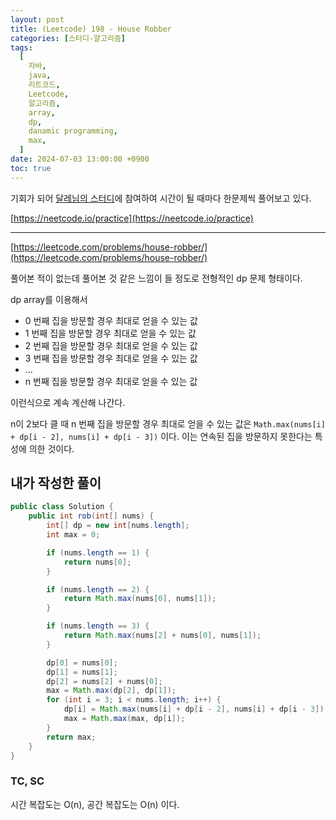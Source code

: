 ```yaml
---
layout: post
title: (Leetcode) 198 - House Robber
categories: [스터디-알고리즘]
tags:
  [
    자바,
    java,
    리트코드,
    Leetcode,
    알고리즘,
    array,
    dp,
    danamic programming,
    max,
  ]
date: 2024-07-03 13:00:00 +0900
toc: true
---
```


기회가 되어 [달레님의 스터디](https://github.com/DaleStudy/leetcode-study)에 참여하여 시간이 될 때마다 한문제씩 풀어보고 있다.

[https://neetcode.io/practice](https://neetcode.io/practice)

---

[https://leetcode.com/problems/house-robber/](https://leetcode.com/problems/house-robber/)

풀어본 적이 없는데 풀어본 것 같은 느낌이 들 정도로 전형적인 dp 문제 형태이다.

dp array를 이용해서

- 0 번째 집을 방문할 경우 최대로 얻을 수 있는 값
- 1 번째 집을 방문할 경우 최대로 얻을 수 있는 값
- 2 번째 집을 방문할 경우 최대로 얻을 수 있는 값
- 3 번째 집을 방문할 경우 최대로 얻을 수 있는 값
- ...
- n 번째 집을 방문할 경우 최대로 얻을 수 있는 값

이런식으로 계속 계산해 나간다.

n이 2보다 클 때 n 번째 집을 방문할 경우 최대로 얻을 수 있는 값은 `Math.max(nums[i] + dp[i - 2], nums[i] + dp[i - 3])` 이다.
이는 연속된 집을 방문하지 못한다는 특성에 의한 것이다.

## 내가 작성한 풀이

```java
public class Solution {
    public int rob(int[] nums) {
        int[] dp = new int[nums.length];
        int max = 0;

        if (nums.length == 1) {
            return nums[0];
        }

        if (nums.length == 2) {
            return Math.max(nums[0], nums[1]);
        }

        if (nums.length == 3) {
            return Math.max(nums[2] + nums[0], nums[1]);
        }

        dp[0] = nums[0];
        dp[1] = nums[1];
        dp[2] = nums[2] + nums[0];
        max = Math.max(dp[2], dp[1]);
        for (int i = 3; i < nums.length; i++) {
            dp[i] = Math.max(nums[i] + dp[i - 2], nums[i] + dp[i - 3]);
            max = Math.max(max, dp[i]);
        }
        return max;
    }
}
```

### TC, SC

시간 복잡도는 O(n), 공간 복잡도는 O(n) 이다.
